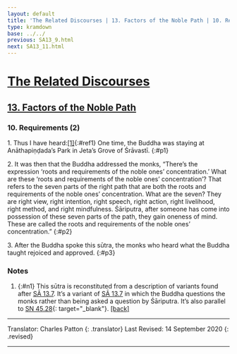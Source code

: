 ```yaml
---
layout: default
title: 'The Related Discourses | 13. Factors of the Noble Path | 10. Requirements (2)'
type: kramdown
base: ../../
previous: SA13_9.html
next: SA13_11.html
---
```


# [The Related Discourses](../index.html)
## [13. Factors of the Noble Path](index.html)
### 10. Requirements (2)

1\. Thus I have heard:[\[1\]](#n1){:#ref1} One time, the Buddha was staying at Anāthapiṇḍada’s Park in Jeta’s Grove of Śrāvastī.
{:#p1}

2\. It was then that the Buddha addressed the monks, “There’s the expression ‘roots and requirements of the noble ones’ concentration.’ What are these ‘roots and requirements of the noble ones’ concentration’? That refers to the seven parts of the right path that are both the roots and requirements of the noble ones’ concentration. What are the seven? They are right view, right intention, right speech, right action, right livelihood, right method, and right mindfulness. Śāriputra, after someone has come into possession of these seven parts of the path, they gain oneness of mind. These are called the roots and requirements of the noble ones’ concentration.”
{:#p2}

3\. After the Buddha spoke this sūtra, the monks who heard what the Buddha taught rejoiced and approved.
{:#p3}

### Notes
1. {:#n1} This sūtra is reconstituted from a description of variants found after [SĀ 13.7](SA13_7.html). It’s a variant of [SĀ 13.7](SA13_6.html) in which the Buddha questions the monks rather than being asked a question by Śāriputra. It’s also parallel to [SN 45.28](https://suttacentral.net/sn45.28){: target="_blank"}. [\[back\]](#ref1)


---

Translator: Charles Patton
{: .translator}
Last Revised: 14 September 2020
{: .revised}

---